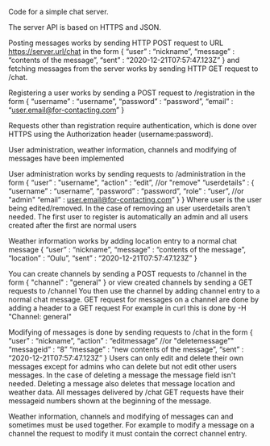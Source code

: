 Code for a simple chat server.

The server API is based on HTTPS and JSON.

Posting messages works by sending HTTP POST request to URL https://server.url/chat in the form 
{
		“user” : “nickname”,
		“message” : “contents of the message”,
		“sent” : “2020-12-21T07:57:47.123Z”
} 
and fetching messages from the server works by sending HTTP GET request to /chat.

Registering a user works by sending a POST request to /registration in the form 
{
		“username” : “username”,
		“password” : “password”,
		“email” : “user.email@for-contacting.com”
}

Requests other than registration require authentication, which is done over HTTPS using the Authorization header (username:password).

User administration, weather information, channels and modifying of messages have been implemented

User administration works by sending requests to /administration in the form
{
    “user” : "username",
    “action” : “edit”, //or "remove"
    “userdetails” :
    {
                    “username” : “username”,
                    “password” : “password”,
                    “role” : “user”, //or "admin"
                    “email” : user.email@for-contacting.com”
    }
}
Where user is the user being edited/removed. In the case of removing an user userdetails aren't needed.
The first user to register is automatically an admin and all users created after the first are normal users

Weather information works by adding location entry to a normal chat message
{
    “user” : “nickname”,
    “message” : “contents of the message”,
    “location” : “Oulu”,
    “sent” : “2020-12-21T07:57:47.123Z”
}

You can create channels by sending a POST requests to /channel in the form
{
	"channel" : "general"
}
or view created channels by sending a GET requests to /channel
You then use the channel by adding channel entry to a normal chat message.
GET request for messages on a channel are done by adding a header to a GET request
For example in curl this is done by -H "Channel: general"

Modifying of messages is done by sending requests to /chat in the form
{
    “user” : “nickname”,
    “action” : “editmessage” //or "deletemessage”"
    “messageid” : “8” 
    “message” : “new contents of the message”,
    “sent” : “2020-12-21T07:57:47.123Z”
}
Users can only edit and delete their own messages except for admins who can delete but not edit other users messages.
In the case of deleting a message the message field isn't needed. Deleting a message also deletes that message location and weather data.
All messages delivered by /chat GET requests have their messageid numbers shown at the beginning of the message.

Weather information, channels and modifying of messages can and sometimes must be used together.
For example to modify a message on a channel the request to modify it must contain the correct channel entry.

